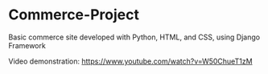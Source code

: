 # Commerce-Project
Basic commerce site developed with Python, HTML, and CSS, using Django Framework

Video demonstration: https://www.youtube.com/watch?v=W50ChueT1zM
